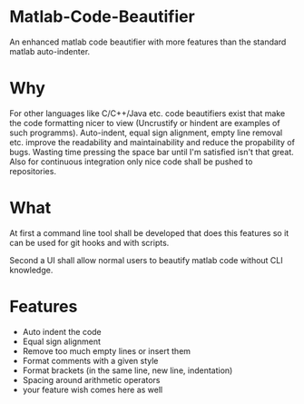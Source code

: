 # Matlab-Code-Beautifier
An enhanced matlab code beautifier with more features than the standard matlab auto-indenter. 

# Why
For other languages like C/C++/Java etc. code beautifiers exist that make the code formatting nicer to view (Uncrustify or hindent are examples of such programms). Auto-indent, equal sign alignment, empty line removal etc. improve the readability and maintainability and reduce the propability of bugs. Wasting time pressing the space bar until I'm satisfied isn't that great. Also for continuous integration only nice code shall be pushed to repositories. 

# What
At first a command line tool shall be developed that does this features so it can be used for git hooks and with scripts.  

Second a UI shall allow normal users to beautify matlab code without CLI knowledge. 

# Features

* Auto indent the code
* Equal sign alignment
* Remove too much empty lines or insert them
* Format comments with a given style
* Format brackets (in the same line, new line, indentation)
* Spacing around arithmetic operators
* your feature wish comes here as well 